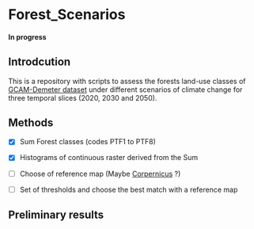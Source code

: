 # Forest_Scenarios
#### In progress

## Introdcution
This is a repository with scripts to assess the forests land-use classes of [GCAM-Demeter dataset](https://data.pnnl.gov/dataset/13192)  under different scenarios of climate change for three temporal slices (2020, 2030 and 2050).

## Methods

- [x] Sum Forest classes (codes PTF1 to PTF8)
- [x] Histograms of continuous raster derived from the Sum
- [ ] Choose of reference map (Maybe [Corpernicus](https://land.copernicus.eu/global/products/lc) ?)
- [ ] Set of thresholds and choose the best match with a reference map


## Preliminary results 




